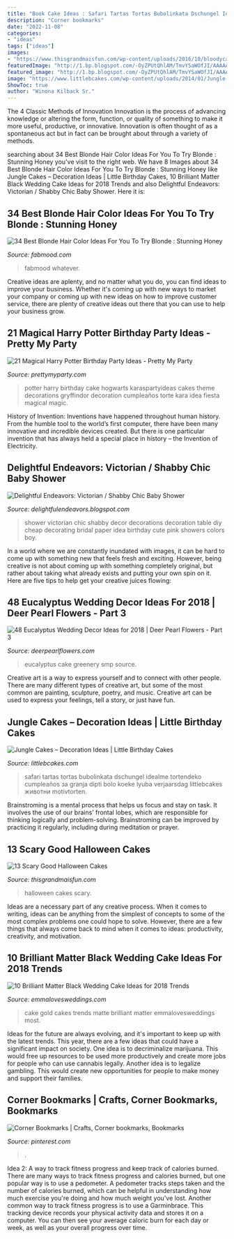 ```yaml
---
title: "Book Cake Ideas : Safari Tartas Tortas Bubolinkata Dschungel Idealme Tortendeko Cumpleaños за Granja Dipti Bolo Koeke Lyuba Verjaarsdag Littlebcakes животни Motivtorten"
description: "Corner bookmarks"
date: "2022-11-08"
categories:
- "ideas"
tags: ["ideas"]
images:
- "https://www.thisgrandmaisfun.com/wp-content/uploads/2016/10/bloodycake2_sayitwithcake-768x1024-750x1000.jpg"
featuredImage: "http://1.bp.blogspot.com/-OyZPUtQhlAM/TmvYSaWOfJI/AAAAAAAACJk/4V4Rvo8HPto/s1600/167932259_V9Hpoh4z_c.jpg"
featured_image: "http://1.bp.blogspot.com/-OyZPUtQhlAM/TmvYSaWOfJI/AAAAAAAACJk/4V4Rvo8HPto/s1600/167932259_V9Hpoh4z_c.jpg"
image: "https://www.littlebcakes.com/wp-content/uploads/2014/01/Jungle-Cakes.jpg"
ShowToc: true
author: "Winona Kilback Sr."
---
```



The 4 Classic Methods of Innovation
Innovation is the process of advancing knowledge or altering the form, function, or quality of something to make it more useful, productive, or innovative. Innovation is often thought of as a spontaneous act but in fact can be brought about through a variety of methods.

	

		
searching about 34 Best Blonde Hair Color Ideas For You To Try Blonde : Stunning Honey you've visit to the right web. We have 8 Images about 34 Best Blonde Hair Color Ideas For You To Try Blonde : Stunning Honey like Jungle Cakes – Decoration Ideas | Little Birthday Cakes, 10 Brilliant Matter Black Wedding Cake Ideas for 2018 Trends and also Delightful Endeavors: Victorian / Shabby Chic Baby Shower. Here it is:
		
    
## 34 Best Blonde Hair Color Ideas For You To Try Blonde : Stunning Honey

<img loading=lazy src="https://www.fabmood.com/inspiration/wp-content/uploads/2020/10/blonde-hair-color-31-331x580.jpg" onerror="this.onerror=null;this.src='https://tse2.mm.bing.net/th?id=OIP.FChqWMaboEugslrETWEygAAAAA&amp;pid=15.1';" alt="34 Best Blonde Hair Color Ideas For You To Try Blonde : Stunning Honey">

_Source: fabmood.com_

>fabmood whatever. 

	

Creative ideas are aplenty, and no matter what you do, you can find ideas to improve your business. Whether it's coming up with new ways to market your company or coming up with new ideas on how to improve customer service, there are plenty of creative ideas out there that you can use to help your business grow.

    
## 21 Magical Harry Potter Birthday Party Ideas - Pretty My Party

<img loading=lazy src="https://www.prettymyparty.com/wp-content/uploads/2017/07/harry-potter-birthday-cake-e1500691012615.jpg" onerror="this.onerror=null;this.src='https://tse2.mm.bing.net/th?id=OIP.qj0zmbtx7daxmAVyMjfIOQHaLH&amp;pid=15.1';" alt="21 Magical Harry Potter Birthday Party Ideas - Pretty My Party">

_Source: prettymyparty.com_

>potter harry birthday cake hogwarts karaspartyideas cakes theme decorations gryffindor decoration cumpleaños torte kara idea fiesta magical magic. 

	

History of Invention:
Inventions have happened throughout human history. From the humble tool to the world’s first computer, there have been many innovative and incredible devices created. But there is one particular invention that has always held a special place in history – the Invention of Electricity.

    
## Delightful Endeavors: Victorian / Shabby Chic Baby Shower

<img loading=lazy src="http://1.bp.blogspot.com/-OyZPUtQhlAM/TmvYSaWOfJI/AAAAAAAACJk/4V4Rvo8HPto/s1600/167932259_V9Hpoh4z_c.jpg" onerror="this.onerror=null;this.src='https://tse1.mm.bing.net/th?id=OIP.JTlkvPXVcRHmMOGHwMDNLgHaK6&amp;pid=15.1';" alt="Delightful Endeavors: Victorian / Shabby Chic Baby Shower">

_Source: delightfulendeavors.blogspot.com_

>shower victorian chic shabby decor decorations decoration table diy cheap decorating bridal paper idea birthday cute pink showers colors boy. 

	

In a world where we are constantly inundated with images, it can be hard to come up with something new that feels fresh and exciting. However, being creative is not about coming up with something completely original, but rather about taking what already exists and putting your own spin on it. Here are five tips to help get your creative juices flowing:

    
## 48 Eucalyptus Wedding Decor Ideas For 2018 | Deer Pearl Flowers - Part 3

<img loading=lazy src="http://www.deerpearlflowers.com/wp-content/uploads/2018/01/Leafy-topped-textured-cake.jpg" onerror="this.onerror=null;this.src='https://tse3.mm.bing.net/th?id=OIP.vGkqdUKF3FfsNBvwFtKvmAHaJ1&amp;pid=15.1';" alt="48 Eucalyptus Wedding Decor Ideas for 2018 | Deer Pearl Flowers - Part 3">

_Source: deerpearlflowers.com_

>eucalyptus cake greenery smp source. 

	

Creative art is a way to express yourself and to connect with other people. There are many different types of creative art, but some of the most common are painting, sculpture, poetry, and music. Creative art can be used to express your feelings, tell a story, or just have fun.

    
## Jungle Cakes – Decoration Ideas | Little Birthday Cakes

<img loading=lazy src="https://www.littlebcakes.com/wp-content/uploads/2014/01/Jungle-Cakes.jpg" onerror="this.onerror=null;this.src='https://tse4.mm.bing.net/th?id=OIP.XjsE-6s-_lLIZiy3qHm-ewHaJ4&amp;pid=15.1';" alt="Jungle Cakes – Decoration Ideas | Little Birthday Cakes">

_Source: littlebcakes.com_

>safari tartas tortas bubolinkata dschungel idealme tortendeko cumpleaños за granja dipti bolo koeke lyuba verjaarsdag littlebcakes животни motivtorten. 

	

Brainstroming is a mental process that helps us focus and stay on task. It involves the use of our brains’ frontal lobes, which are responsible for thinking logically and problem-solving. Brainstroming can be improved by practicing it regularly, including during meditation or prayer.

    
## 13 Scary Good Halloween Cakes

<img loading=lazy src="https://www.thisgrandmaisfun.com/wp-content/uploads/2016/10/bloodycake2_sayitwithcake-768x1024-750x1000.jpg" onerror="this.onerror=null;this.src='https://tse1.mm.bing.net/th?id=OIP.x5U0zJVqZjGdy-hTkYrr2QHaJ4&amp;pid=15.1';" alt="13 Scary Good Halloween Cakes">

_Source: thisgrandmaisfun.com_

>halloween cakes scary. 

	

Ideas are a necessary part of any creative process. When it comes to writing, ideas can be anything from the simplest of concepts to some of the most complex problems one could hope to solve. However, there are a few things that always come back to mind when it comes to ideas: productivity, creativity, and motivation.

    
## 10 Brilliant Matter Black Wedding Cake Ideas For 2018 Trends

<img loading=lazy src="http://emmalovesweddings.com/wp-content/uploads/2018/02/gold-and-matte-black-wedding-cake.jpg" onerror="this.onerror=null;this.src='https://tse2.mm.bing.net/th?id=OIP.cucn4Kiuq3ismBoOcXWyMAHaK8&amp;pid=15.1';" alt="10 Brilliant Matter Black Wedding Cake Ideas for 2018 Trends">

_Source: emmalovesweddings.com_

>cake gold cakes trends matte brilliant matter emmalovesweddings most. 

	

Ideas for the future are always evolving, and it's important to keep up with the latest trends. This year, there are a few ideas that could have a significant impact on society. One idea is to decriminalize marijuana. This would free up resources to be used more productively and create more jobs for people who can use cannabis legally. Another idea is to legalize gambling. This would create new opportunities for people to make money and support their families.

    
## Corner Bookmarks | Crafts, Corner Bookmarks, Bookmarks

<img loading=lazy src="https://i.pinimg.com/736x/7c/b7/8a/7cb78aaf145ddc77b9685d68ab0f73d0.jpg" onerror="this.onerror=null;this.src='https://tse3.mm.bing.net/th?id=OIP.axZQbIBFVld_gNhTszFJFQHaJ3&amp;pid=15.1';" alt="Corner Bookmarks | Crafts, Corner bookmarks, Bookmarks">

_Source: pinterest.com_

>. 

	

Idea 2: A way to track fitness progress and keep track of calories burned.
There are many ways to track fitness progress and calories burned, but one popular way is to use a pedometer. A pedometer tracks steps taken and the number of calories burned, which can be helpful in understanding how much exercise you're doing and how much weight you've lost. Another common way to track fitness progress is to use a Garminbrace. This tracking device records your physical activity data and stores it on a computer. You can then see your average caloric burn for each day or week, as well as your overall progress over time.

